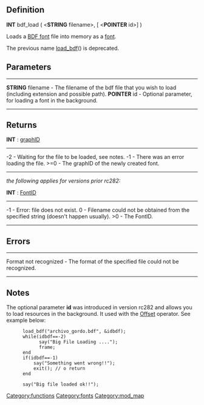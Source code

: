 Definition
----------

**INT** bdf\_load ( &lt;**STRING** filename&gt;, \[ &lt;**POINTER**
id&gt;\] )

Loads a [BDF
font](http://en.wikipedia.org/wiki/Glyph_Bitmap_Distribution_Format)
file into memory as a [font](font "wikilink").

The previous name [load\_bdf](load_bdf "wikilink")() is deprecated.

Parameters
----------

  --------------------- -----------------------------------------------------------------------------------------------
  **STRING** filename   - The filename of the bdf file that you wish to load (including extension and possible path).
  **POINTER** id        - Optional parameter, for loading a font in the background.
  --------------------- -----------------------------------------------------------------------------------------------

Returns
-------

**INT** : [graphID](graphID "wikilink")

  -------- -------------------------------------------------
  -2       - Waiting for the file to be loaded, see notes.
  -1       - There was an error loading the file.
  &gt;=0   - The graphID of the newly created font.
  -------- -------------------------------------------------

*the following applies for versions prior rc282:*

**INT** : [FontID](FontID "wikilink")

  ------- --------------------------------------------------------------------------------------
  -1      - Error: file does not exist.
  0       - Filename could not be obtained from the specified string (doesn't happen usually).
  &gt;0   - The FontID.
  ------- --------------------------------------------------------------------------------------

Errors
------

  ----------------------- -------------------------------------------------------------
  Format not recognized   - The format of the specified file could not be recognized.
  ----------------------- -------------------------------------------------------------

Notes
-----

The optional parameter **id** was introduced in version rc282 and allows
you to load resources in the background. It used with the
[Offset](Offset "wikilink") operator. See example below:

          load_bdf("archivo_gordo.bdf", &idbdf);
          while(idbdf==-2)
                say("Big File Loading ....");
                frame;
          end
          if(idbdf==-1)
              say("Something went wrong!!");
              exit(); // o return
          end

          say("Big file loaded ok!!");

<Category:functions> <Category:fonts> <Category:mod_map>
